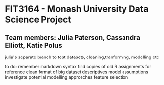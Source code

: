 # FIT3164 - Monash University Data Science Project
## Team members: Julia Paterson, Cassandra Elliott, Katie Polus

julia's separate branch to test datasets, cleaning,tranforming, modelling etc

to do:
remember markdown syntax
find copies of old R assignments for reference
clean format of big dataset
descriptives
model assumptions
investigate potential modelling approaches
feature selection